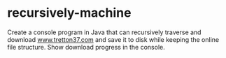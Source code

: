 # recursively-machine
Create a console program in Java that can recursively traverse and download www.tretton37.com and save it to disk while keeping the online file structure. Show download progress in the console. 
